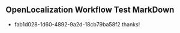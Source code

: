 ## OpenLocalization Workflow Test MarkDown
* fab1d028-1d60-4892-9a2d-18cb79ba58f2 
thanks!<!--HONumber=Mar16_HO2-->
